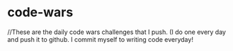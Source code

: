 # code-wars
//These are the daily code wars challenges that I push. (I do one every day and push it to github. I commit myself to writing code everyday! 
